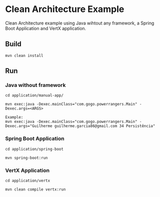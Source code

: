 # Clean Architecture Example

Clean Architecture example using Java wihtout any framework, a Spring Boot Application and VertX application.

## Build

```
mvn clean install
```

## Run

### Java without framework
```
cd application/manual-app/

mvn exec:java -Dexec.mainClass="com.gogo.powerrangers.Main" -Dexec.args=<ARGS>

Example:
mvn exec:java -Dexec.mainClass="com.gogo.powerrangers.Main" -Dexec.args="Guilherme guilherme.garcia86@gmail.com 34 Persistência"
```

### Spring Boot Application
```
cd application/spring-boot

mvn spring-boot:run
```

### VertX Application
```
cd application/vertx

mvn clean compile vertx:run
```
